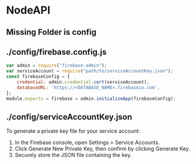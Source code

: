 # NodeAPI

## Missing Folder is config
## ./config/firebase.config.js

```javascript
var admin = require("firebase-admin");
var serviceAccount = require("path/to/serviceAccountKey.json");
const firebaseConfig = {
    credential: admin.credential.cert(serviceAccount),
    databaseURL: 'https://<DATABASE_NAME>.firebaseio.com',
};
module.exports = firebase = admin.initializeApp(firebaseConfig);
```

## ./config/serviceAccountKey.json
To generate a private key file for your service account:
1. In the Firebase console, open Settings > Service Accounts.
2. Click Generate New Private Key, then confirm by clicking Generate Key.
3. Securely store the JSON file containing the key.
